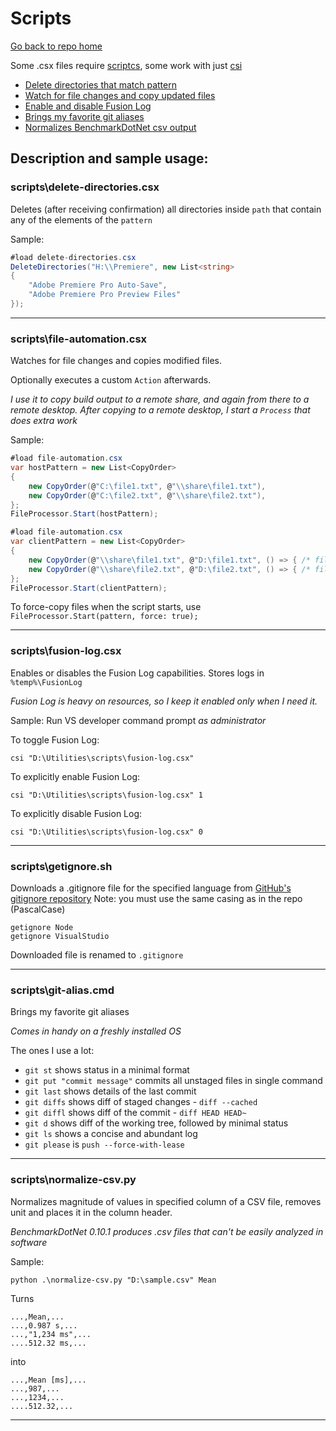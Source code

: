 # Scripts

[Go back to repo home](https://github.com/AmadeusW/utilities)

Some .csx files require [scriptcs](http://scriptcs.net/), some work with just [csi](https://msdn.microsoft.com/en-us/magazine/mt614271.aspx)

* [Delete directories that match pattern](#scriptsdelete-directoriescsx)
* [Watch for file changes and copy updated files](#scriptsfile-automationcsx)
* [Enable and disable Fusion Log](#scriptsfusion-logcsx)
* [Brings my favorite git aliases](#scriptsgit-aliascmd)
* [Normalizes BenchmarkDotNet csv output](#scriptsnormalize-csvpy)

## Description and sample usage:

### scripts\delete-directories.csx
Deletes (after receiving confirmation) all directories inside `path` that contain any of the elements of the `pattern` 

Sample:
```csharp
#load delete-directories.csx
DeleteDirectories("H:\\Premiere", new List<string>
{
    "Adobe Premiere Pro Auto-Save",
    "Adobe Premiere Pro Preview Files"
});
```

---

### scripts\file-automation.csx
Watches for file changes and copies modified files. 

Optionally executes a custom `Action` afterwards.

_I use it to copy build output to a remote share, and again from there to a remote desktop. After copying to a remote desktop, I start a `Process` that does extra work_

Sample:
```csharp
#load file-automation.csx
var hostPattern = new List<CopyOrder>
{
    new CopyOrder(@"C:\file1.txt", @"\\share\file1.txt"),
    new CopyOrder(@"C:\file2.txt", @"\\share\file2.txt"),
};
FileProcessor.Start(hostPattern);
```
```csharp
#load file-automation.csx
var clientPattern = new List<CopyOrder>
{
    new CopyOrder(@"\\share\file1.txt", @"D:\file1.txt", () => { /* file1 custom action */ }),
    new CopyOrder(@"\\share\file2.txt", @"D:\file2.txt", () => { /* file2 custom action */ }),
};
FileProcessor.Start(clientPattern);
```
To force-copy files when the script starts, use `FileProcessor.Start(pattern, force: true);` 

---

### scripts\fusion-log.csx
Enables or disables the Fusion Log capabilities.
Stores logs in `%temp%\FusionLog`

_Fusion Log is heavy on resources, so I keep it enabled only when I need it._

Sample:
Run VS developer command prompt *as administrator*

To toggle Fusion Log:
```
csi "D:\Utilities\scripts\fusion-log.csx"
```

To explicitly enable Fusion Log:
```
csi "D:\Utilities\scripts\fusion-log.csx" 1
```

To explicitly disable Fusion Log:

```
csi "D:\Utilities\scripts\fusion-log.csx" 0
```

---

### scripts\getignore.sh

Downloads a .gitignore file for the specified language from [GitHub's gitignore repository](https://github.com/github/gitignore)
Note: you must use the same casing as in the repo (PascalCase)

```
getignore Node
getignore VisualStudio
```

Downloaded file is renamed to `.gitignore`

---

### scripts\git-alias.cmd
Brings my favorite git aliases

_Comes in handy on a freshly installed OS_

The ones I use a lot:

* `git st` shows status in a minimal format
* `git put "commit message"` commits all unstaged files in single command
* `git last` shows details of the last commit
* `git diffs` shows diff of staged changes - `diff --cached`
* `git diffl` shows diff of the commit - `diff HEAD HEAD~`
* `git d` shows diff of the working tree, followed by minimal status
* `git ls` shows a concise and abundant log
* `git please` is `push --force-with-lease`

---

### scripts\normalize-csv.py
Normalizes magnitude of values in specified column of a CSV file, 
removes unit and places it in the column header.

_BenchmarkDotNet 0.10.1 produces .csv files that can't be easily analyzed in software_

Sample:
```
python .\normalize-csv.py "D:\sample.csv" Mean
```
Turns
```
...,Mean,...
...,0.987 s,...
...,"1,234 ms",...
....512.32 ms,...
```
into
```
...,Mean [ms],...
...,987,...
...,1234,...
....512.32,...
```

---
